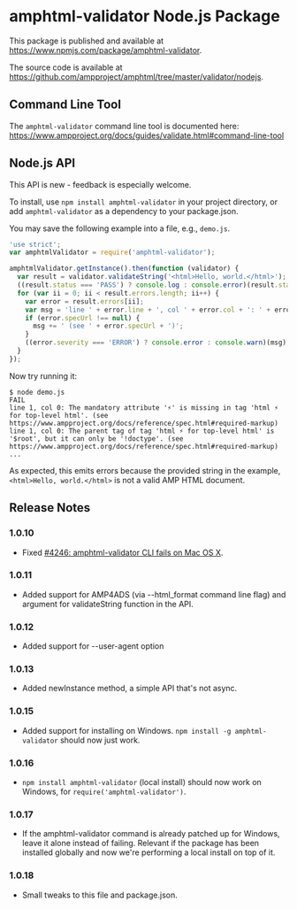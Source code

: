 # amphtml-validator Node.js Package

This package is published and available at
https://www.npmjs.com/package/amphtml-validator.

The source code is available at
https://github.com/ampproject/amphtml/tree/master/validator/nodejs.

## Command Line Tool

The `amphtml-validator` command line tool is documented here:
https://www.ampproject.org/docs/guides/validate.html#command-line-tool

## Node.js API

This API is new - feedback is especially welcome.

To install, use `npm install amphtml-validator` in your project directory,
or add `amphtml-validator` as a dependency to your package.json.

You may save the following example into a file, e.g., `demo.js`.
```js
'use strict';
var amphtmlValidator = require('amphtml-validator');

amphtmlValidator.getInstance().then(function (validator) {
  var result = validator.validateString('<html>Hello, world.</html>');
  ((result.status === 'PASS') ? console.log : console.error)(result.status);
  for (var ii = 0; ii < result.errors.length; ii++) {
    var error = result.errors[ii];
    var msg = 'line ' + error.line + ', col ' + error.col + ': ' + error.message;
    if (error.specUrl !== null) {
      msg += ' (see ' + error.specUrl + ')';
    }
    ((error.severity === 'ERROR') ? console.error : console.warn)(msg);
  }
});
```

Now try running it:
```
$ node demo.js
FAIL
line 1, col 0: The mandatory attribute '⚡' is missing in tag 'html ⚡ for top-level html'. (see https://www.ampproject.org/docs/reference/spec.html#required-markup)
line 1, col 0: The parent tag of tag 'html ⚡ for top-level html' is '$root', but it can only be '!doctype'. (see https://www.ampproject.org/docs/reference/spec.html#required-markup)
...
```
As expected, this emits errors because the provided string in the example, `<html>Hello, world.</html>` is not a valid AMP HTML document.

## Release Notes
### 1.0.10
* Fixed [#4246: amphtml-validator CLI fails on Mac OS X](https://github.com/ampproject/amphtml/issues/4246).

### 1.0.11
* Added support for AMP4ADS (via --html_format command line flag) and
  argument for validateString function in the API.

### 1.0.12
* Added support for --user-agent option

### 1.0.13
* Added newInstance method, a simple API that's not async.

### 1.0.15
* Added support for installing on Windows.
  `npm install -g amphtml-validator` should now just work.

### 1.0.16
* `npm install amphtml-validator` (local install) should now work on Windows,
  for `require('amphtml-validator')`.

### 1.0.17
* If the amphtml-validator command is already patched up for Windows, leave it
  alone instead of failing. Relevant if the package has been installed globally
  and now we're performing a local install on top of it.

### 1.0.18
* Small tweaks to this file and package.json.
